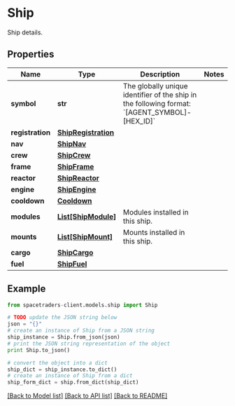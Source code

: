 # Ship

Ship details.

## Properties

Name | Type | Description | Notes
------------ | ------------- | ------------- | -------------
**symbol** | **str** | The globally unique identifier of the ship in the following format: &#x60;[AGENT_SYMBOL]-[HEX_ID]&#x60; | 
**registration** | [**ShipRegistration**](ShipRegistration.md) |  | 
**nav** | [**ShipNav**](ShipNav.md) |  | 
**crew** | [**ShipCrew**](ShipCrew.md) |  | 
**frame** | [**ShipFrame**](ShipFrame.md) |  | 
**reactor** | [**ShipReactor**](ShipReactor.md) |  | 
**engine** | [**ShipEngine**](ShipEngine.md) |  | 
**cooldown** | [**Cooldown**](Cooldown.md) |  | 
**modules** | [**List[ShipModule]**](ShipModule.md) | Modules installed in this ship. | 
**mounts** | [**List[ShipMount]**](ShipMount.md) | Mounts installed in this ship. | 
**cargo** | [**ShipCargo**](ShipCargo.md) |  | 
**fuel** | [**ShipFuel**](ShipFuel.md) |  | 

## Example

```python
from spacetraders-client.models.ship import Ship

# TODO update the JSON string below
json = "{}"
# create an instance of Ship from a JSON string
ship_instance = Ship.from_json(json)
# print the JSON string representation of the object
print Ship.to_json()

# convert the object into a dict
ship_dict = ship_instance.to_dict()
# create an instance of Ship from a dict
ship_form_dict = ship.from_dict(ship_dict)
```
[[Back to Model list]](../README.md#documentation-for-models) [[Back to API list]](../README.md#documentation-for-api-endpoints) [[Back to README]](../README.md)


